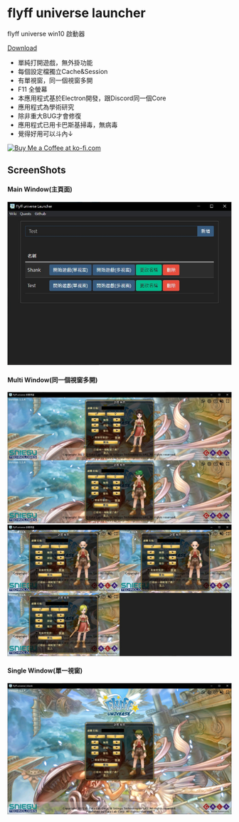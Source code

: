 # flyff universe launcher
 flyff universe win10 啟動器

[Download](https://github.com/yungming/flyff-universe-launcher/releases/download/1.0.5/flyff.universe.launcher.rar)

- 單純打開遊戲，無外掛功能
- 每個設定檔獨立Cache&Session
- 有單視窗，同一個視窗多開
- F11 全螢幕
- 本應用程式基於Electron開發，跟Discord同一個Core
- 應用程式為學術研究
- 除非重大BUG才會修復 
- 應用程式已用卡巴斯基掃毒，無病毒
- 覺得好用可以斗內↓

<a href='https://ko-fi.com/Z8Z7GSFJE' target='_blank'><img height='36' style='border:0px;height:36px;' src='https://storage.ko-fi.com/cdn/kofi2.png?v=3' border='0' alt='Buy Me a Coffee at ko-fi.com' /></a>

## ScreenShots
#### Main Window(主頁面)
![main window](screenShots/main.jpg?v=1.0)
#### Multi Window(同一個視窗多開)
![multiWindows.jpg](screenShots/multiWindows.jpg)
![multiWindow-2.jpg](screenShots%2FmultiWindow-2.jpg)
#### Single Window(單一視窗)
![singleWindow.jpg](screenShots/singleWindow.jpg)
